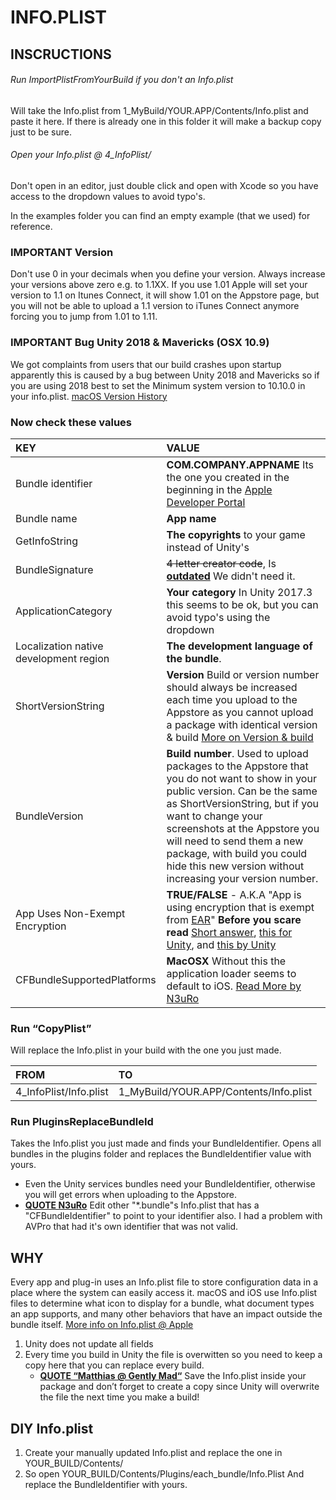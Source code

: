 # INFO.PLIST

## INSCRUCTIONS
###### Run ImportPlistFromYourBuild if you don't an Info.plist
Will take the Info.plist from 1_MyBuild/YOUR.APP/Contents/Info.plist and paste it here. If there is already one in this folder it will make a backup copy just to be sure.

###### Open your Info.plist @ 4_InfoPlist/
Don't open in an editor, just double click and open with Xcode so you have access to the dropdown values to avoid typo's. 

In the examples folder you can find an empty example (that we used) for reference.

### IMPORTANT Version
Don't use 0 in your decimals when you define your version. Always increase your versions above zero e.g. to 1.1XX. If you use 1.01 Apple will set your version to 1.1 on Itunes Connect, it will show 1.01 on the Appstore page, but you will not be able to upload a 1.1 version to iTunes Connect anymore forcing you to jump from 1.01 to 1.11. 

### IMPORTANT Bug Unity 2018 & Mavericks (OSX 10.9)
We got complaints from users that our build crashes upon startup apparently this is caused by a bug between Unity 2018 and Mavericks so if you are using 2018 best to set the Minimum system version to 10.10.0 in your info.plist. [macOS Version History](https://en.wikipedia.org/wiki/MacOS_version_history)

### Now check these values

| KEY | VALUE |
|:--|:--|
|Bundle identifier|**COM.COMPANY.APPNAME** Its the one you created in the beginning in the [Apple Developer Portal](https://developer.apple.com/account/mac/certificate/development)  |
|Bundle name| **App name**|
|GetInfoString | **The copyrights** to your game instead of Unity's |
| BundleSignature | ~~4 letter creator code~~, Is [**outdated**](https://stackoverflow.com/a/1898662) We didn't need it. |
| ApplicationCategory | **Your category** In Unity 2017.3 this seems to be ok, but you can avoid typo's using the dropdown |
| Localization native development region | **The development language of the bundle**.|
|ShortVersionString | **Version** Build or version number should always be increased each time you upload to the Appstore as you cannot upload a package with identical version & build [More on Version & build](https://stackoverflow.com/a/19728342)|
|BundleVersion| **Build number**. Used to upload packages to the Appstore that you do not want to show in your public version. Can be the same as ShortVersionString, but if you want to change your screenshots at the Appstore you will need to send them a new package, with build you could hide this new version without increasing your version number.|
|App Uses Non-Exempt Encryption| **TRUE/FALSE** - A.K.A "App is using encryption that is exempt from [EAR](https://www.bis.doc.gov/index.php/encryption-and-export-administration-regulations-ear)" **Before you scare read** [Short answer](https://stackoverflow.com/a/46691541), [this for Unity](http://answers.unity.com/answers/669794/view.html), and [this by Unity](https://forum.unity.com/threads/us-export-compliance-encryption.389208/#post-2893835) |
|CFBundleSupportedPlatforms|**MacOSX** Without this the application loader seems to default to iOS. [Read More by N3uRo](https://forum.unity.com/threads/the-nightmare-of-submitting-to-app-store-steps-included-dec-2016.444107/) | LSMinimumSystemVersion | Set to 10.10.0 if you are on Unity 2018 [Version history](https://en.wikipedia.org/wiki/MacOS_version_history) |


### Run “CopyPlist” 
Will replace the Info.plist in your build with the one you just made.

| FROM | TO |
|:--|:--|
| 4_InfoPlist/Info.plist | 1_MyBuild/YOUR.APP/Contents/Info.plist |

 

### Run PluginsReplaceBundleId
Takes the Info.plist you just made and finds your BundleIdentifier. Opens all bundles in the plugins folder and replaces the BundleIdentifier value with yours. 

* Even the Unity services bundles need your BundleIdentifier, otherwise you will get errors when uploading to the Appstore.
* **[QUOTE N3uRo](https://forum.unity.com/threads/the-nightmare-of-submitting-to-app-store-steps-included-dec-2016.444107/)**
Edit other "*.bundle"s Info.plist that has a "CFBundleIdentifier" to point to your identifier also. I had a problem with AVPro that had it's own identifier that was not valid.

## WHY
Every app and plug-in uses an Info.plist file to store configuration data in a place where the system can easily access it. macOS and iOS use Info.plist files to determine what icon to display for a bundle, what document types an app supports, and many other behaviors that have an impact outside the bundle itself.
[More info on Info.plist @ Apple](https://developer.apple.com/library/archive/documentation/General/Reference/InfoPlistKeyReference/Introduction/Introduction.html)

1. Unity does not update all fields
2. Every time you build in Unity the file is overwitten so you need to keep a copy here that you can replace every build.
	- [**QUOTE “Matthias @ Gently Mad“**](https://gentlymad.org/blog/post/deliver-mac-store-unity)
Save the Info.plist inside your package and don’t forget to create a copy since Unity will overwrite the file the next time you make a build!

## DIY Info.plist
1. Create your manually updated Info.plist and replace the one in YOUR_BUILD/Contents/
2. So open YOUR_BUILD/Contents/Plugins/each_bundle/Info.Plist
And replace the BundleIdentifier with yours.
